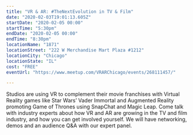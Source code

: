 ```yaml
---
title: "VR & AR: #TheNextEvolution in TV & Film"
date: "2020-02-03T19:01:13.605Z"
startDate: "2020-02-05 00:00"
startTime: "5:30pm"
endDate: "2020-02-05 00:00"
endTime: "8:30pm"
locationName: "1871"
locationStreet: "222 W Merchandise Mart Plaza #1212"
locationCity: "Chicago"
locationState: "IL"
cost: "FREE"
eventUrl: "https://www.meetup.com/VRARChicago/events/268111457/"

---
```


Studios are using VR to complement their movie franchises with Virtual Reality games like Star Wars’ Vader Immortal and Augmented Reality promoting Game of Thrones using SnapChat and Magic Leap. Come talk with industry experts about how VR and AR are growing in the TV and film industry, and how you can get involved yourself. We will have networking, demos and an audience Q&A with our expert panel.

